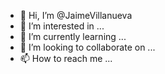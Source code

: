 - 👋 Hi, I’m @JaimeVillanueva
- 👀 I’m interested in ...
- 🌱 I’m currently learning ...
- 💞️ I’m looking to collaborate on ...
- 📫 How to reach me ...

<!---
Spacebudd/Spacebudd is a ✨ special ✨ repository because its `README.md` (this file) appears on your GitHub profile.
You can click the Preview link to take a look at your changes.
--->
